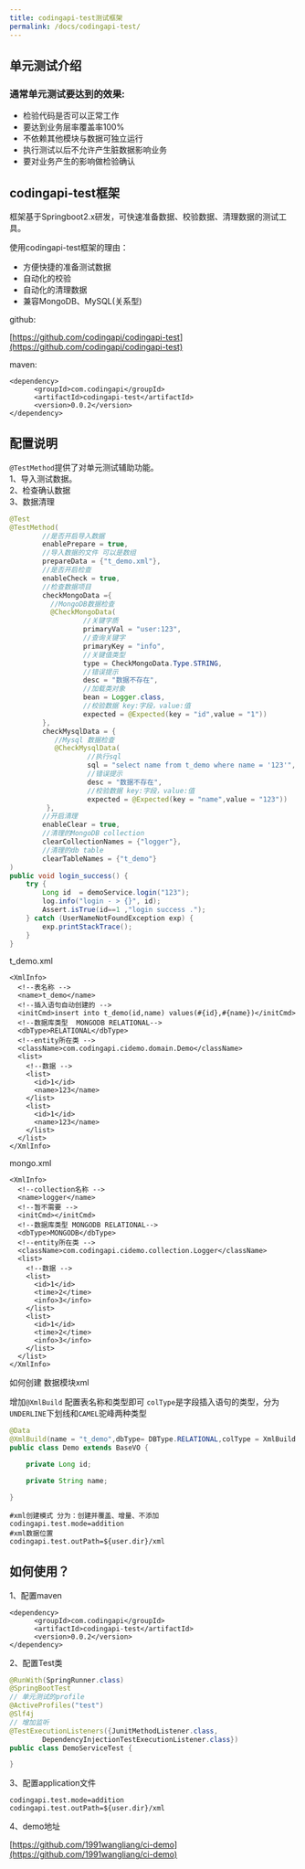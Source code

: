 ```yaml
---
title: codingapi-test测试框架
permalink: /docs/codingapi-test/
---
```



## 单元测试介绍


### 通常单元测试要达到的效果:
* 检验代码是否可以正常工作
* 要达到业务层率覆盖率100%
* 不依赖其他模块与数据可独立运行
* 执行测试以后不允许产生脏数据影响业务
* 要对业务产生的影响做检验确认


## codingapi-test框架

框架基于Springboot2.x研发，可快速准备数据、校验数据、清理数据的测试工具。

使用codingapi-test框架的理由：
* 方便快捷的准备测试数据
* 自动化的校验
* 自动化的清理数据
* 兼容MongoDB、MySQL(关系型)

github:

[https://github.com/codingapi/codingapi-test](https://github.com/codingapi/codingapi-test)

maven:
```
<dependency>
      <groupId>com.codingapi</groupId>
      <artifactId>codingapi-test</artifactId>
      <version>0.0.2</version>
</dependency>
```

## 配置说明

`@TestMethod`提供了对单元测试辅助功能。  
1、导入测试数据。  
2、检查确认数据  
3、数据清理  

```java
@Test
@TestMethod(
        //是否开启导入数据
        enablePrepare = true,
        //导入数据的文件 可以是数组
        prepareData = {"t_demo.xml"},
        //是否开启检查
        enableCheck = true,
        //检查数据项目
        checkMongoData ={
          //MongoDB数据检查
          @CheckMongoData(
                  //关键字质
                  primaryVal = "user:123",
                  //查询关键字
                  primaryKey = "info",
                  //关键值类型
                  type = CheckMongoData.Type.STRING,
                  //错误提示
                  desc = "数据不存在",
                  //加载类对象
                  bean = Logger.class,
                  //校验数据 key:字段，value:值
                  expected = @Expected(key = "id",value = "1"))
        },
        checkMysqlData = {
           //Mysql 数据检查
           @CheckMysqlData(
                   //执行sql
                   sql = "select name from t_demo where name = '123'",
                   //错误提示
                   desc = "数据不存在",
                   //校验数据 key:字段，value:值
                   expected = @Expected(key = "name",value = "123"))
         },
        //开启清理          
        enableClear = true,
        //清理的MongoDB collection
        clearCollectionNames = {"logger"},
        //清理的db table
        clearTableNames = {"t_demo"}
)
public void login_success() {
    try {
        Long id  = demoService.login("123");
        log.info("login - > {}", id);
        Assert.isTrue(id==1 ,"login success .");
    } catch (UserNameNotFoundException exp) {
        exp.printStackTrace();
    }
}
```

t_demo.xml
```
<XmlInfo>
  <!--表名称 -->
  <name>t_demo</name>
  <!--插入语句自动创建的 -->
  <initCmd>insert into t_demo(id,name) values(#{id},#{name})</initCmd>
  <!--数据库类型  MONGODB RELATIONAL-->
  <dbType>RELATIONAL</dbType>
  <!--entity所在类 -->
  <className>com.codingapi.cidemo.domain.Demo</className>
  <list>
    <!--数据 -->
    <list>
      <id>1</id>
      <name>123</name>
    </list>
    <list>
      <id>1</id>
      <name>123</name>
    </list>
  </list>
</XmlInfo>

```

mongo.xml
```
<XmlInfo>
  <!--collection名称 -->
  <name>logger</name>
  <!--暂不需要 -->
  <initCmd></initCmd>
  <!--数据库类型 MONGODB RELATIONAL-->
  <dbType>MONGODB</dbType>
  <!--entity所在类 -->
  <className>com.codingapi.cidemo.collection.Logger</className>
  <list>
    <!--数据 -->
    <list>
      <id>1</id>
      <time>2</time>
      <info>3</info>
    </list>
    <list>
      <id>1</id>
      <time>2</time>
      <info>3</info>
    </list>
  </list>
</XmlInfo>

```

如何创建 数据模块xml

增加`@XmlBuild` 配置表名称和类型即可 `colType`是字段插入语句的类型，分为`UNDERLINE`下划线和`CAMEL`驼峰两种类型
```java
@Data
@XmlBuild(name = "t_demo",dbType= DBType.RELATIONAL,colType = XmlBuild.ColType.UNDERLINE)
public class Demo extends BaseVO {

    private Long id;

    private String name;

}

```

```
#xml创建模式 分为：创建并覆盖、增量、不添加
codingapi.test.mode=addition
#xml数据位置
codingapi.test.outPath=${user.dir}/xml
```



## 如何使用？

1、配置maven

```
<dependency>
      <groupId>com.codingapi</groupId>
      <artifactId>codingapi-test</artifactId>
      <version>0.0.2</version>
</dependency>
```

2、配置Test类

```java
@RunWith(SpringRunner.class)
@SpringBootTest
// 单元测试的profile
@ActiveProfiles("test")
@Slf4j
// 增加监听
@TestExecutionListeners({JunitMethodListener.class,
        DependencyInjectionTestExecutionListener.class})
public class DemoServiceTest {

}
```

3、配置application文件

```
codingapi.test.mode=addition
codingapi.test.outPath=${user.dir}/xml
```


4、demo地址

[https://github.com/1991wangliang/ci-demo](https://github.com/1991wangliang/ci-demo)
